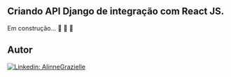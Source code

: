 ## Criando API Django de integração com React JS.

Em construção...  🚧  🚧  🚧



## Autor

[![Linkedin: AlinneGrazielle](https://img.shields.io/badge/-AlinneGrazielle-blue?style=flat-square&logo=Linkedin&logoColor=white&link=https://www.linkedin.com/in/alinnegrazielle/)](https://www.linkedin.com/in/alinnegrazielle/)

